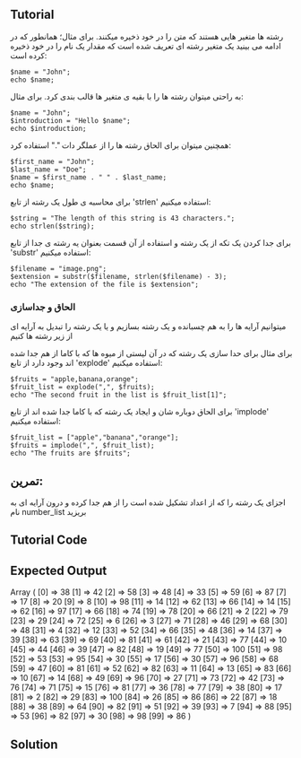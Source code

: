 Tutorial
--------

رشته ها متغیر هایی هستند که متن را در خود ذخیره میکنند. برای مثال؛ همانطور که در ادامه می بینید یک متغیر رشته ای تعریف شده است که مقدار یک نام را در خود ذخیره کرده است:

    $name = "John";
    echo $name;

به راحتی میتوان رشته ها را با بقیه ی متغیر ها قالب بندی کرد. برای مثال:

    $name = "John";
    $introduction = "Hello $name";
    echo $introduction;

همچنین میتوان برای الحاق رشته ها را از عملگر دات "." استفاده کرد:

    $first_name = "John";
    $last_name = "Doe";
    $name = $first_name . " " . $last_name;
    echo $name;

برای محاسبه ی طول یک رشته از تابع 'strlen' استفاده میکنیم:

    $string = "The length of this string is 43 characters.";
    echo strlen($string);

برای جدا کردن یک تکه از یک رشته و استفاده از آن قسمت بعنوان یه رشته ی جدا از تابع 'substr' استفاده میکنیم:

    $filename = "image.png";
    $extension = substr($filename, strlen($filename) - 3);
    echo "The extension of the file is $extension";

### الحاق و جداسازی

میتوانیم آرایه ها را به هم چسبانده و یک رشته بسازیم و یا یک رشته را تبدیل به آرایه ای از زیر رشته ها کنیم

برای مثال برای حدا سازی یک رشته که در آن لیستی از میوه ها که با کاما از هم جدا شده اند وجود دارد از تابع 'explode' استفاده میکنیم: 

    $fruits = "apple,banana,orange";
    $fruit_list = explode(",", $fruits);
    echo "The second fruit in the list is $fruit_list[1]";

برای الحاق دوباره شان و ایجاد یک رشته که با کاما جدا شده اند از تابع 'implode' استفاده میکنیم:

    $fruit_list = ["apple","banana","orange"];
    $fruits = implode(",", $fruit_list);
    echo "The fruits are $fruits";

تمرین:
--------

اجزای یک رشته را که از اعداد تشکیل شده است را از هم جدا کرده و درون آرایه ای به نام number_list بریزید

Tutorial Code
-------------

<?php
$numbers = "38,42,58,48,33,59,87,17,20,8,98,14,62,66,14,62,97,66,74,78,66,2,79,29,72,6,3,71,46,68,48,4,12,52,66,48,14,39,63,69,81,61,21,77,10,44,39,82,19,77,100,98,53,95,30,17,30,96,68,47,81,52,82,11,13,83,10,14,49,96,27,73,42,76,71,15,81,36,77,38,17,2,29,100,26,86,22,18,38,64,82,51,39,7,88,53,82,30,98,86";

// TODO: split the $numbers variable to an array
// called $number_list

print_r($number_list);
?>

Expected Output
---------------

Array
(
[0] => 38
[1] => 42
[2] => 58
[3] => 48
[4] => 33
[5] => 59
[6] => 87
[7] => 17
[8] => 20
[9] => 8
[10] => 98
[11] => 14
[12] => 62
[13] => 66
[14] => 14
[15] => 62
[16] => 97
[17] => 66
[18] => 74
[19] => 78
[20] => 66
[21] => 2
[22] => 79
[23] => 29
[24] => 72
[25] => 6
[26] => 3
[27] => 71
[28] => 46
[29] => 68
[30] => 48
[31] => 4
[32] => 12
[33] => 52
[34] => 66
[35] => 48
[36] => 14
[37] => 39
[38] => 63
[39] => 69
[40] => 81
[41] => 61
[42] => 21
[43] => 77
[44] => 10
[45] => 44
[46] => 39
[47] => 82
[48] => 19
[49] => 77
[50] => 100
[51] => 98
[52] => 53
[53] => 95
[54] => 30
[55] => 17
[56] => 30
[57] => 96
[58] => 68
[59] => 47
[60] => 81
[61] => 52
[62] => 82
[63] => 11
[64] => 13
[65] => 83
[66] => 10
[67] => 14
[68] => 49
[69] => 96
[70] => 27
[71] => 73
[72] => 42
[73] => 76
[74] => 71
[75] => 15
[76] => 81
[77] => 36
[78] => 77
[79] => 38
[80] => 17
[81] => 2
[82] => 29
[83] => 100
[84] => 26
[85] => 86
[86] => 22
[87] => 18
[88] => 38
[89] => 64
[90] => 82
[91] => 51
[92] => 39
[93] => 7
[94] => 88
[95] => 53
[96] => 82
[97] => 30
[98] => 98
[99] => 86
)

Solution
--------

<?php
$numbers = "38,42,58,48,33,59,87,17,20,8,98,14,62,66,14,62,97,66,74,78,66,2,79,29,72,6,3,71,46,68,48,4,12,52,66,48,14,39,63,69,81,61,21,77,10,44,39,82,19,77,100,98,53,95,30,17,30,96,68,47,81,52,82,11,13,83,10,14,49,96,27,73,42,76,71,15,81,36,77,38,17,2,29,100,26,86,22,18,38,64,82,51,39,7,88,53,82,30,98,86";

$number_list = explode(",", $numbers);

print_r($number_list);
?>
